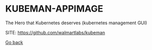 # KUBEMAN-APPIMAGE
 
 The Hero that Kubernetes deserves (kubernetes management GUI)
 
 SITE: https://github.com/walmartlabs/kubeman

 [Go back](https://portable-linux-apps.github.io/apps.html)
